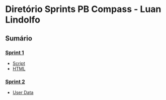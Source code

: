 # Diretório Sprints PB Compass - Luan Lindolfo
## Sumário
<!-- [Primeira Sprint](https://github.com/LuanLindolfo/PB-Compass/blob/main/Sprint%201/README.md) -->
<!-- [Primeira Sprint - Script](https://github.com/LuanLindolfo/PB-Compass/blob/main/Sprint%201/Script) -->
<!-- [Primeira Sprint - HTML](https://github.com/LuanLindolfo/PB-Compass/blob/main/Sprint%201/HTML) -->
 ### [Sprint 1](./Sprint%201)
   - [Script](./Sprint%201/Script_60_segundos)
   - [HTML](./Sprint%201/HTML)
     
### [Sprint 2](/Sprint%202)
- [User Data](/Sprint%202/user%20data)
